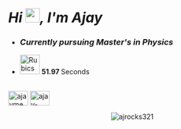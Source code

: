 <em><h1 align="left">Hi <img src="https://github.com/TheDudeThatCode/TheDudeThatCode/blob/master/Assets/Hi.gif" width="29">, I'm Ajay</h1></em>

- <h3 align="left"><em>Currently pursuing Master's in Physics</em></h3>

- <img src="https://cdn-icons-png.flaticon.com/512/2532/2532683.png" alt="Rubics cube" width="40" height="40"/>  <b>51.97 </b> Seconds<br><br>

<a href="https://twitter.com/AjayMehra_" target="blank"><img align="center" src="https://raw.githubusercontent.com/rahuldkjain/github-profile-readme-generator/master/src/images/icons/Social/twitter.svg" alt="ajaymeh24472146" height="30" width="40" /></a>
<a href="https://linkedin.com/in/ajay-mehra-505570209" target="blank"><img align="center" src="https://raw.githubusercontent.com/rahuldkjain/github-profile-readme-generator/master/src/images/icons/Social/linked-in-alt.svg" alt="ajay-mehra-505570209" height="30" width="40" /></a>

<p align="center"> <img src="https://komarev.com/ghpvc/?username=ajrocks321&label=Profile%20views&color=0e75b6&style=flat" alt="ajrocks321" /> </p>
